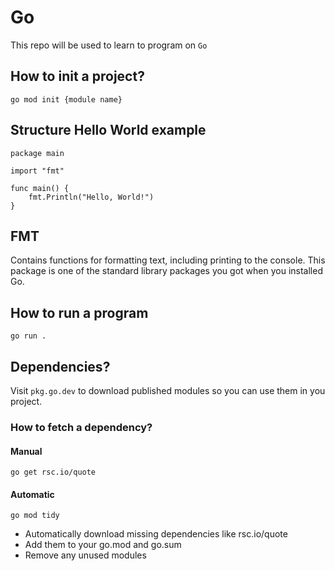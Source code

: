 # Go
This repo will be used to learn to program on `Go`

## How to init a project?

```
go mod init {module name}
```

## Structure Hello World example
```
package main

import "fmt"

func main() {
    fmt.Println("Hello, World!")
}
```

## FMT

 Contains functions for formatting text, including printing to the console. This package is one of the standard library packages you got when you installed Go.


## How to run a program

`go run .`

## Dependencies?

Visit `pkg.go.dev` to download published modules so you can use them in you project.

### How to fetch a dependency?
#### Manual
`go get rsc.io/quote`

#### Automatic
`go mod tidy`

- Automatically download missing dependencies like rsc.io/quote
- Add them to your go.mod and go.sum
- Remove any unused modules